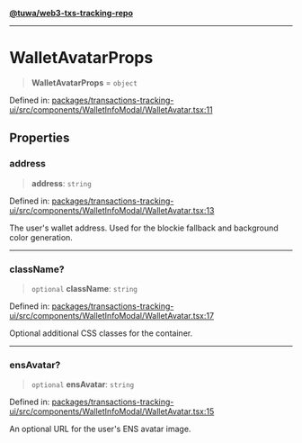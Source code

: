 [**@tuwa/web3-txs-tracking-repo**](../../../README.md)

***

# WalletAvatarProps

> **WalletAvatarProps** = `object`

Defined in: [packages/transactions-tracking-ui/src/components/WalletInfoModal/WalletAvatar.tsx:11](https://github.com/TuwaIO/web3-transactions-tracking/blob/f8d699df89c32cb5de5ecc3bf5431b3c080f2660/packages/transactions-tracking-ui/src/components/WalletInfoModal/WalletAvatar.tsx#L11)

## Properties

### address

> **address**: `string`

Defined in: [packages/transactions-tracking-ui/src/components/WalletInfoModal/WalletAvatar.tsx:13](https://github.com/TuwaIO/web3-transactions-tracking/blob/f8d699df89c32cb5de5ecc3bf5431b3c080f2660/packages/transactions-tracking-ui/src/components/WalletInfoModal/WalletAvatar.tsx#L13)

The user's wallet address. Used for the blockie fallback and background color generation.

***

### className?

> `optional` **className**: `string`

Defined in: [packages/transactions-tracking-ui/src/components/WalletInfoModal/WalletAvatar.tsx:17](https://github.com/TuwaIO/web3-transactions-tracking/blob/f8d699df89c32cb5de5ecc3bf5431b3c080f2660/packages/transactions-tracking-ui/src/components/WalletInfoModal/WalletAvatar.tsx#L17)

Optional additional CSS classes for the container.

***

### ensAvatar?

> `optional` **ensAvatar**: `string`

Defined in: [packages/transactions-tracking-ui/src/components/WalletInfoModal/WalletAvatar.tsx:15](https://github.com/TuwaIO/web3-transactions-tracking/blob/f8d699df89c32cb5de5ecc3bf5431b3c080f2660/packages/transactions-tracking-ui/src/components/WalletInfoModal/WalletAvatar.tsx#L15)

An optional URL for the user's ENS avatar image.
